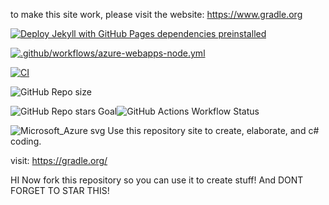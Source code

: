 to make this site work, please visit the website: https://www.gradle.org



[![Deploy Jekyll with GitHub Pages dependencies preinstalled](https://github.com/As90909w/Coding-for-web-development/actions/workflows/jekyll-gh-pages.yml/badge.svg?branch=main&event=workflow_dispatch)](https://github.com/As90909w/Coding-for-web-development/actions/workflows/jekyll-gh-pages.yml)

[![.github/workflows/azure-webapps-node.yml](https://github.com/As90909w/Coding-for-web-development/actions/workflows/azure-webapps-node.yml/badge.svg?event=workflow_run)](https://github.com/As90909w/Coding-for-web-development/actions/workflows/azure-webapps-node.yml)

[![CI](https://github.com/As90909w/Coding-for-web-development/actions/workflows/Run.yml/badge.svg)](https://github.com/As90909w/Coding-for-web-development/actions/workflows/Run.yml)

![GitHub Repo size](https://img.shields.io/github/repo-size/3kh0/3kh0-lite?style=flat&label=Repo%20size)

![GitHub Repo stars Goal](https://img.shields.io/github/stars/3kh0/3kh0-lite?style=flat&label=Repo%20stars&color=yellow&link=https%3A%2F%2Fgithub.com%2F3kh0%2F3kh0-lite%2Fstargazers)![GitHub Actions Workflow Status](https://img.shields.io/github/actions/workflow/status/3kh0/3kh0.net/testbuild.yml?label=Build)

![Microsoft_Azure svg](https://github.com/As90909w/Coding-for-web-development/assets/163041654/accdfd2f-7f88-4b17-a27f-df2826d7a9a7)
Use this repository site to create, elaborate, and c# coding.

visit: https://gradle.org/

HI Now fork this repository so you can use it to create stuff! And DONT FORGET TO STAR THIS!

          
         
